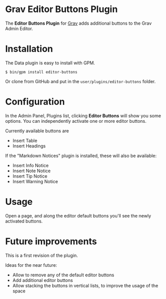 # Grav Editor Buttons Plugin

The **Editor Buttons Plugin** for [Grav](http://github.com/getgrav/grav) adds additional buttons to the Grav Admin Editor.

# Installation

The Data plugin is easy to install with GPM.

```
$ bin/gpm install editor-buttons
```

Or clone from GitHub and put in the `user/plugins/editor-buttons` folder.

# Configuration

In the Admin Panel, Plugins list, clicking **Editor Buttons** will show you some options. You can independently activate one or more editor buttons.

Currently available buttons are

- Insert Table
- Insert Headings

If the "Markdown Notices" plugin is installed, these will also be available:

- Insert Info Notice
- Insert Note Notice
- Insert Tip Notice
- Insert Warning Notice

# Usage

Open a page, and along the editor default buttons you'll see the newly activated buttons.

# Future improvements

This is a first revision of the plugin.

Ideas for the near future:

- Allow to remove any of the default editor buttons
- Add additional editor buttons
- Allow stacking the buttons in vertical lists, to improve the usage of the space